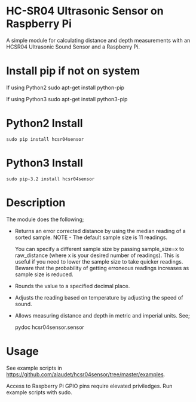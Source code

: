 HC-SR04 Ultrasonic Sensor on Raspberry Pi
=========================================

A simple module for calculating distance and depth measurements with an HCSR04 Ultrasonic Sound Sensor and a Raspberry Pi.

Install pip if not on system
============================

If using Python2   sudo apt-get install python-pip

If using Python3   sudo apt-get install python3-pip


Python2 Install
===============

    sudo pip install hcsr04sensor

Python3 Install
===============

    sudo pip-3.2 install hcsr04sensor

Description
===========
The module does the following;

* Returns an error corrected distance by using the median reading of a sorted
  sample. NOTE - The default sample size is 11 readings.  

  You can specify a
  different sample size by passing sample_size=x  to raw_distance (where x is your desired
  number of readings).  This is useful if you need to lower the sample size to take
  quicker readings.  Beware that the probability of getting erroneous readings
  increases as sample size is reduced.

* Rounds the value to a specified decimal place.

* Adjusts the reading based on temperature by adjusting the speed of sound.

* Allows measuring distance and depth in metric and imperial units.  See;

    pydoc hcsr04sensor.sensor

Usage
=====

See example scripts in https://github.com/alaudet/hcsr04sensor/tree/master/examples.

Access to Raspberry Pi GPIO pins require elevated priviledges.  Run example
scripts with sudo.
